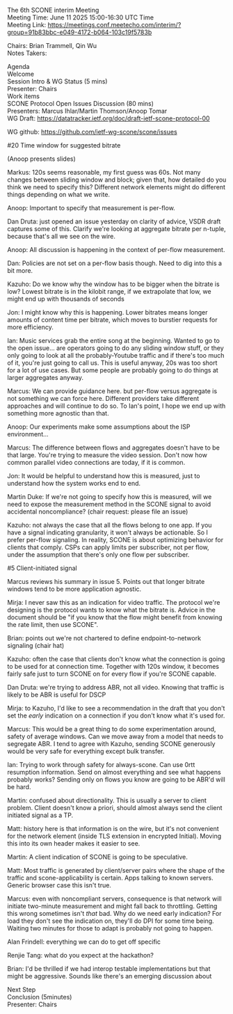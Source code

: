 The 6th SCONE interim Meeting  
Meeting Time: June 11 2025 15:00-16:30 UTC Time  
Meeting Link:
https://meetings.conf.meetecho.com/interim/?group=91b83bbc-e049-4172-b064-103c19f5783b

Chairs: Brian Trammell, Qin Wu  
Notes Takers:

Agenda  
Welcome  
Session Intro & WG Status (5 mins)  
Presenter: Chairs  
Work items  
SCONE Protocol Open Issues Discussion (80 mins)  
Presenters: Marcus Ihlar/Martin Thomson/Anoop Tomar  
WG Draft: https://datatracker.ietf.org/doc/draft-ietf-scone-protocol-00 

WG github: https://github.com/ietf-wg-scone/scone/issues

\#20 Time window for suggested bitrate

(Anoop presents slides)

Markus: 120s seems reasonable, my first guess was 60s. Not many changes
between sliding window and block; given that, how detailed do you think
we need to specify this? Different network elements might do different
things depending on what we write.

Anoop: Important to specify that measurement is per-flow.

Dan Druta: just opened an issue yesterday on clarity of advice, VSDR
draft captures some of this. Clarify we're looking at aggregate bitrate
per n-tuple, because that's all we see on the wire.

Anoop: All discussion is happening in the context of per-flow
measurement.

Dan: Policies are not set on a per-flow basis though. Need to dig into
this a bit more.

Kazuho: Do we know why the window has to be bigger when the bitrate is
low? Lowest bitrate is in the kilobit range, if we extrapolate that low,
we might end up with thousands of seconds

Jon: I might know why this is happening. Lower bitrates means longer
amounts of content time per bitrate, which moves to burstier requests
for more efficiency.

Ian: Music services grab the entire song at the beginning. Wanted to go
to the open issue... are operators going to do any sliding window stuff,
or they only going to look at all the probably-Youtube traffic and if
there's too much of it, you're just going to call us. This is useful
anyway, 20s was too short for a lot of use cases. But some people are
probably going to do things at larger aggregates anyway.

Marcus: We can provide guidance here. but per-flow versus aggregate is
not something we can force here. Different providers take different
approaches and will continue to do so. To Ian's point, I hope we end up
with something more agnostic than that.

Anoop: Our experiments make some assumptions about the ISP
environment...

Marcus: The difference between flows and aggregates doesn't have to be
that large. You're trying to measure the video session. Don't now how
common parallel video connections are today, if it is common.

Jon: It would be helpful to understand how this is measured, just to
understand how the system works end to end.

Martin Duke: If we're not going to specify how this is measured, will we
need to expose the measurement method in the SCONE signal to avoid
accidental noncompliance? (chair request: please file an issue)

Kazuho: not always the case that all the flows belong to one app. If you
have a signal indicating granularity, it won't always be actionable. So
I prefer per-flow signaling. In reality, SCONE is about optimizing
behavior for clients that comply. CSPs can apply limits per subscriber,
not per flow, under the assumption that there's only one flow per
subscriber.

\#5 Client-initiated signal

Marcus reviews his summary in issue 5. Points out that longer bitrate
windows tend to be more application agnostic.

Mirja: I never saw this as an indication for video traffic. The protocol
we're designing is the protocol wants to know what the bitrate is.
Advice in the document should be "if you know that the flow might
benefit from knowing the rate limit, then use SCONE".

Brian: points out we're not chartered to define endpoint-to-network
signaling (chair hat)

Kazuho: often the case that clients don't know what the connection is
going to be used for at connection time. Together with 120s window, it
becomes fairly safe just to turn SCONE on for every flow if you're SCONE
capable.

Dan Druta: we're trying to address ABR, not all video. Knowing that
traffic is likely to be ABR is useful for DSCP

Mirja: to Kazuho, I'd like to see a recommendation in the draft that you
don't set the *early* indication on a connection if you don't know what
it's used for.

Marcus: This would be a great thing to do some experimentation around,
safety of average windows. Can we move away from a model that needs to
segregate ABR. I tend to agree with Kazuho, sending SCONE generously
would be very safe for everything except bulk transfer.

Ian: Trying to work through safety for always-scone. Can use 0rtt
resumption information. Send on almost everything and see what happens
probably works? Sending only on flows you know are going to be ABR'd
will be hard.

Martin: confused about directionality. This is usually a server to
client problem. Client doesn't know a priori, should almost always send
the client initiated signal as a TP.

Matt: history here is that information is on the wire, but it's not
convenient for the network element (inside TLS extension in encrypted
Initial). Moving this into its own header makes it easier to see.

Martin: A client indication of SCONE is going to be speculative.

Matt: Most traffic is generated by client/server pairs where the shape
of the traffic and scone-applicability is certain. Apps talking to known
servers. Generic browser case this isn't true.

Marcus: even with noncompliant servers, consequence is that network will
initiate two-minute measurement and might fall back to throttling.
Getting this wrong sometimes isn't *that* bad. Why do we need early
indication? For load they don't see the indication on, they'll do DPI
for some time being. Waiting two minutes for those to adapt is probably
not going to happen.

Alan Frindell: everything we can do to get off specific

Renjie Tang: what do you expect at the hackathon?

Brian: I'd be thrilled if we had interop testable implementations but
that might be aggressive. Sounds like there's an emerging discussion
about

Next Step  
Conclusion (5minutes)  
Presenter: Chairs

